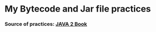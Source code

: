 #  My Bytecode and Jar file practices 

### Source of practices: [JAVA 2 Book](http://java.inf.elte.hu)